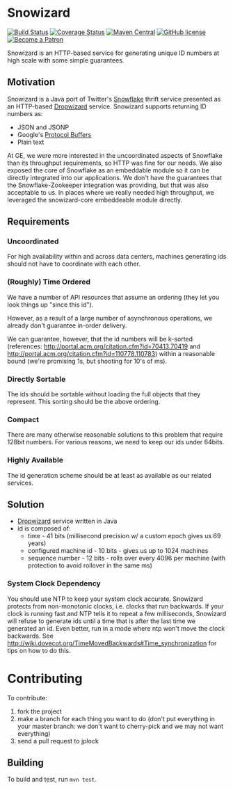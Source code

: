 Snowizard
=========
[![Build Status](https://travis-ci.org/smoketurner/snowizard.svg?branch=master)](https://travis-ci.org/smoketurner/snowizard)
[![Coverage Status](https://coveralls.io/repos/smoketurner/snowizard/badge.svg)](https://coveralls.io/r/smoketurner/snowizard)
[![Maven Central](https://img.shields.io/maven-central/v/com.smoketurner.snowizard/snowizard-parent.svg?style=flat-square)](https://maven-badges.herokuapp.com/maven-central/com.smoketurner.snowizard/snowizard-parent/)
[![GitHub license](https://img.shields.io/github/license/smoketurner/snowizard.svg?style=flat-square)](https://github.com/smoketurner/snowizard/tree/master)
[![Become a Patron](https://img.shields.io/badge/Patron-Patreon-red.svg)](https://www.patreon.com/bePatron?u=9567343)

Snowizard is an HTTP-based service for generating unique ID numbers at high scale with some simple guarantees.

## Motivation

Snowizard is a Java port of Twitter's [Snowflake](https://github.com/twitter/snowflake/tree/snowflake-2010) thrift service presented as an HTTP-based [Dropwizard](http://dropwizard.io/) service. Snowizard supports returning ID numbers as:

* JSON and JSONP
* Google's [Protocol Buffers](https://code.google.com/p/protobuf/)
* Plain text

At GE, we were more interested in the uncoordinated aspects of Snowflake than its throughput requirements, so HTTP was fine for our needs. We also exposed the core of Snowflake as an embeddable module so it can be directly integrated into our applications. We don't have the guarantees that the Snowflake-Zookeeper integration was providing, but that was also acceptable to us. In places where we really needed high throughput, we leveraged the snowizard-core embeddeable module directly.

## Requirements

### Uncoordinated

For high availability within and across data centers, machines generating ids should not have to coordinate with each other.

### (Roughly) Time Ordered

We have a number of API resources that assume an ordering (they let you look things up "since this id").

However, as a result of a large number of asynchronous operations, we already don't guarantee in-order delivery.

We can guarantee, however, that the id numbers will be k-sorted (references: http://portal.acm.org/citation.cfm?id=70413.70419 and http://portal.acm.org/citation.cfm?id=110778.110783) within a reasonable bound (we're promising 1s, but shooting for 10's of ms).

### Directly Sortable

The ids should be sortable without loading the full objects that they represent. This sorting should be the above ordering.

### Compact

There are many otherwise reasonable solutions to this problem that require 128bit numbers. For various reasons, we need to keep our ids under 64bits.

### Highly Available

The id generation scheme should be at least as available as our related services.

## Solution
* [Dropwizard](http://dropwizard.io/) service written in Java
* id is composed of:
  * time - 41 bits (millisecond precision w/ a custom epoch gives us 69 years)
  * configured machine id - 10 bits - gives us up to 1024 machines
  * sequence number - 12 bits - rolls over every 4096 per machine (with protection to avoid rollover in the same ms)

### System Clock Dependency

You should use NTP to keep your system clock accurate. Snowizard protects from non-monotonic clocks, i.e. clocks that run backwards. If your clock is running fast and NTP tells it to repeat a few milliseconds, Snowizard will refuse to generate ids until a time that is after the last time we generated an id. Even better, run in a mode where ntp won't move the clock backwards. See http://wiki.dovecot.org/TimeMovedBackwards#Time_synchronization for tips on how to do this.

# Contributing

To contribute:

1. fork the project
2. make a branch for each thing you want to do (don't put everything in your master branch: we don't want to cherry-pick and we may not want everything)
3. send a pull request to jplock

## Building

To build and test, run `mvn test`.
